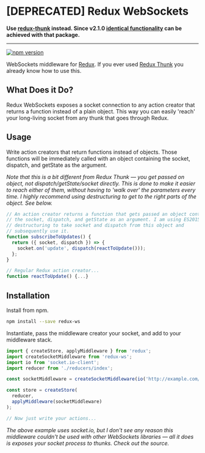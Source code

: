 # [DEPRECATED] Redux WebSockets

**Use [redux-thunk](https://www.github.com/gaearon/redux-thunk) instead. Since v2.1.0 [identical functionality](https://www.github.com/gaearon/redux-thunk#injecting-a-custom-argument) can be achieved with that package.**

---

[![npm version](https://img.shields.io/npm/v/redux-ws.svg?style=flat-square)](https://www.npmjs.com/package/redux-ws)

WebSockets middleware for [Redux](http://rackt.github.io/redux). If you ever used [Redux Thunk](https://github.com/gaearon/redux-thunk) you already know how to use this.

## What Does it Do?

Redux WebSockets exposes a socket connection to any action creator that returns a function instead of a plain object. This way you can easily 'reach' your long-living socket from any thunk that goes through Redux.

## Usage

Write action creators that return functions instead of objects. Those functions will be immediately called with an object containing the socket, dispatch, and getState as the argument.

_Note that this is a bit different from Redux Thunk — you get passed on object, not dispatch/getState/socket directly. This is done to make it easier to reach either of them, without having to 'walk over' the parameters every time. I highly recommend using destructuring to get to the right parts of the object. See below._

```js
// An action creator returns a function that gets passed an object containing
// the socket, dispatch, and getState as an argument. I am using ES2015
// destructuring to take socket and dispatch from this object and
// subsequently use it.
function subscribeToUpdates() {
  return ({ socket, dispatch }) => {
    socket.on('update', dispatch(reactToUpdate()));
  };
}

// Regular Redux action creator...
function reactToUpdate() {...}

```

## Installation

Install from npm.

```bash
npm install --save redux-ws
```

Instantiate, pass the middleware creator your socket, and add to your middleware stack.

```js
import { createStore, applyMiddleware } from 'redux';
import createSocketMiddleware from 'redux-ws';
import io from 'socket.io-client';
import reducer from './reducers/index';

const socketMiddleware = createSocketMiddleware(io('http://example.com/socket'));

const store = createStore(
  reducer,
  applyMiddleware(socketMiddleware)
);

// Now just write your actions...

```

_The above example uses socket.io, but I don't see any reason this middleware couldn't be used with other WebSockets libraries — all it does is exposes your socket process to thunks. Check out the source._
